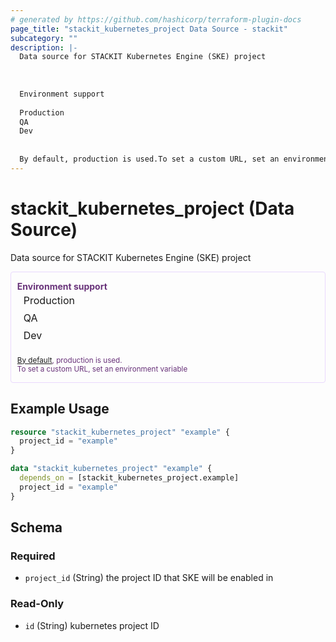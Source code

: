 ```yaml
---
# generated by https://github.com/hashicorp/terraform-plugin-docs
page_title: "stackit_kubernetes_project Data Source - stackit"
subcategory: ""
description: |-
  Data source for STACKIT Kubernetes Engine (SKE) project
  
  
  
  Environment support
  
  Production
  QA
  Dev
  
  
  By default, production is used.To set a custom URL, set an environment variable
---
```


# stackit_kubernetes_project (Data Source)

Data source for STACKIT Kubernetes Engine (SKE) project
<div class="warning" style='color: #69337A; border: solid #E9D8FD 1px; border-radius: 4px; padding-left:0.7em;margin-top:5px;'>
<span>
<p style='margin-top:1em;'>
<b>Environment support</b>
<table style='border-collapse: separate; margin:0;'>
<tr><td style='width: 100px'>Production</td><td><td></tr>
<tr><td>QA</td><td><td></tr>
<tr><td>Dev</td><td><td></tr>
</table>
<br />
<small><a href="https://registry.terraform.io/providers/SchwarzIT/stackit/latest/docs#environment">By default</a>, production is used.<br />To set a custom URL, set an environment variable </small>
</p>
</span>
</div>

## Example Usage

```terraform
resource "stackit_kubernetes_project" "example" {
  project_id = "example"
}

data "stackit_kubernetes_project" "example" {
  depends_on = [stackit_kubernetes_project.example]
  project_id = "example"
}
```

<!-- schema generated by tfplugindocs -->
## Schema

### Required

- `project_id` (String) the project ID that SKE will be enabled in

### Read-Only

- `id` (String) kubernetes project ID


